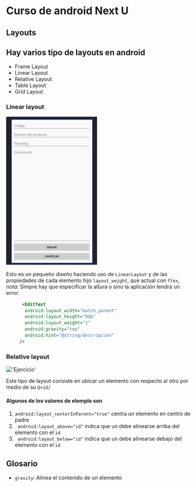 # Curso de android Next U

## Layouts
## Hay varios tipo de layouts en android
* Frame Layout
* Linear Layout
* Relative Layout
* Table Layout
* Grid Layout


### Linear layout
 
 ![''](assets/linear-layout-ejer1.png)

 Esto es un pequeño diseño haciendo uso de `LinearLayout` y de las propiedades de cada elemento hijo `layout_weight`, que actual con `flex`, *nota*: Simpre hay que especificar la altura o sino la aplicación tendrá un  error.

 ```xml
       <EditText
        android:layout_width="match_parent"
        android:layout_height="0dp"
        android:layout_weight="1"
        android:gravity="top"
        android:hint="@string/descripcion" 
      />
 ````


 ### Relative layout
 
 !['Ejercicio'](assets/relative-layout.png)

 Este tipo de layout consiste en ubicar un elemento con respecto al otro por medio de su `@+id/` 

#### Algunos de los valores de elemplo son
1. `android:layout_centerInParent="true"` centra un elemento en centro de padre
1.  ` android:layout_above="id"` indica que un debe alinearse arriba del elemento con el `id` 
1.  ` android:layout_below="id"` indica que un debe alinearse debajo del elemento con el `id` 


## Glosario

- `gravity`: Alinea el contenido de un elemento

 
